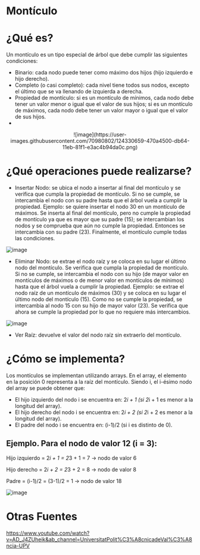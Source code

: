 # Montículo
# ¿Qué es?
Un montículo es un tipo especial de árbol que debe cumplir las siguientes condiciones:
-	Binario: cada nodo puede tener como máximo dos hijos (hijo izquierdo e hijo derecho).
-	Completo (o casi completo): cada nivel tiene todos sus nodos, excepto el último que se va llenando de izquierda a derecha.
-	Propiedad de montículo: si es un montículo de mínimos, cada nodo debe tener un valor menor o igual que el valor de sus hijos; si es un montículo de máximos, cada nodo debe tener un valor mayor o igual que el valor de sus hijos.
-	
<p align="center"> 
    ![image](https://user-images.githubusercontent.com/70980802/124330659-470a4500-db64-11eb-81f1-e3ac4b94da0c.png)
 </p>
 
# ¿Qué operaciones puede realizarse?
-	Insertar Nodo: se ubica el nodo a insertar al final del montículo y se verifica que cumpla la propiedad de montículo. Si no se cumple, se intercambia el nodo con su padre hasta que el árbol vuela a cumplir la propiedad.
Ejemplo: se quiere insertar el nodo 30 en un montículo de máximos. Se inserta al final del montículo, pero no cumple la propiedad de montículo ya que es mayor que su padre (15); se intercambian los nodos y se comprueba que aún no cumple la propiedad. Entonces se intercambia con su padre (23). Finalmente, el montículo cumple todas las condiciones.
 
![image](https://user-images.githubusercontent.com/70980802/124330673-4d98bc80-db64-11eb-822c-9397a0a24cf7.png)

-	Eliminar Nodo: se extrae el nodo raíz y se coloca en su lugar el último nodo del montículo. Se verifica que cumpla la propiedad de montículo. Si no se cumple, se intercambia el nodo con su hijo (de mayor valor en montículos de máximos o de menor valor en montículos de mínimos) hasta que el árbol vuela a cumplir la propiedad.
Ejemplo: se extrae el nodo raíz de un montículo de máximos (30) y se coloca en su lugar el último nodo del montículo (15). Como no se cumple la propiedad, se intercambia al nodo 15 con su hijo de mayor valor (23). Se verifica que ahora se cumple la propiedad por lo que no requiere más intercambios.

 ![image](https://user-images.githubusercontent.com/70980802/124330681-54bfca80-db64-11eb-868d-73f13a342ceb.png)

-	Ver Raíz: devuelve el valor del nodo raíz sin extraerlo del montículo.
# ¿Cómo se implementa?
Los montículos se implementan utilizando arrays. En el array, el elemento en la posición 0 representa a la raíz del montículo.
Siendo i, el i-ésimo nodo del array se puede obtener que:

-	El hijo izquierdo del nodo i se encuentra en: 2*i + 1 (si 2*i + 1 es menor a la longitud del array).
-	El hijo derecho del nodo i se encuentra en: 2*i + 2 (si 2*i + 2 es menor a la longitud del array).
-	El padre del nodo i se encuentra en: (i-1)/2 (si i es distinto de 0).


## Ejemplo. Para el nodo de valor 12 (i = 3):

Hijo izquierdo = 2*i + 1 = 2*3 + 1 = 7 -> nodo de valor 6

Hijo derecho = 2*i + 2 = 2*3 + 2 = 8 -> nodo de valor 8

Padre = (i-1)/2 = (3-1)/2 = 1  -> nodo de valor 18

 ![image](https://user-images.githubusercontent.com/70980802/124330691-58535180-db64-11eb-9eb6-35b59c42b138.png)

# Otras Fuentes
https://www.youtube.com/watch?v=AD_J4ZUheik&ab_channel=UniversitatPolit%C3%A8cnicadeVal%C3%A8ncia-UPV
